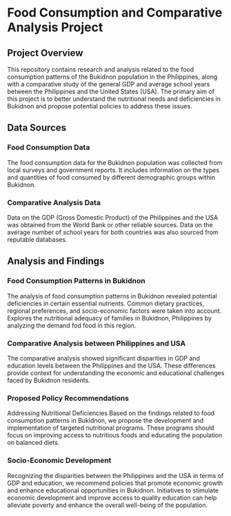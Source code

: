 # Food Consumption and Comparative Analysis Project

## Project Overview
This repository contains research and analysis related to the food consumption patterns of the Bukidnon population in the Philippines, along with a comparative study of the general GDP and average school years between the Philippines and the United States (USA). The primary aim of this project is to better understand the nutritional needs and deficiencies in Bukidnon and propose potential policies to address these issues.

## Data Sources
### Food Consumption Data
The food consumption data for the Bukidnon population was collected from local surveys and government reports.
It includes information on the types and quantities of food consumed by different demographic groups within Bukidnon.
### Comparative Analysis Data
Data on the GDP (Gross Domestic Product) of the Philippines and the USA was obtained from the World Bank or other reliable sources.
Data on the average number of school years for both countries was also sourced from reputable databases.
## Analysis and Findings
### Food Consumption Patterns in Bukidnon
The analysis of food consumption patterns in Bukidnon revealed potential deficiencies in certain essential nutrients.
Common dietary practices, regional preferences, and socio-economic factors were taken into account.
Explores the nutritional adequacy of families in Bukidnon, Philippines by analyzing the demand fod food in this region.
### Comparative Analysis between Philippines and USA
The comparative analysis showed significant disparities in GDP and education levels between the Philippines and the USA.
These differences provide context for understanding the economic and educational challenges faced by Bukidnon residents.
### Proposed Policy Recommendations
Addressing Nutritional Deficiencies
Based on the findings related to food consumption patterns in Bukidnon, we propose the development and implementation of targeted nutritional programs.
These programs should focus on improving access to nutritious foods and educating the population on balanced diets.
### Socio-Economic Development
Recognizing the disparities between the Philippines and the USA in terms of GDP and education, we recommend policies that promote economic growth and enhance educational opportunities in Bukidnon.
Initiatives to stimulate economic development and improve access to quality education can help alleviate poverty and enhance the overall well-being of the population.
